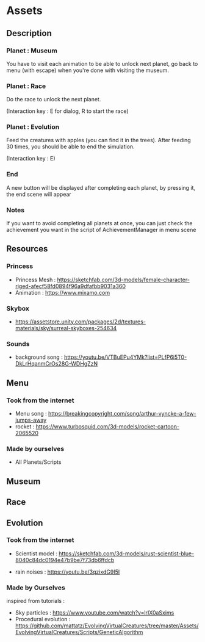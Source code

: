 # Assets 

## Description

### Planet : Museum 

You have to visit each animation to be able to unlock next planet, go back to menu (with escape) when you're done with visiting the museum.

### Planet : Race 

Do the race to unlock the next planet.

(Interaction key : E for dialog, R to start the race)

### Planet : Evolution

Feed the creatures with apples (you can find it in the trees). After feeding 30 times, you should be able to end the simulation.

(Interaction key : E)

### End 
A new button will be displayed after completing each planet, by pressing it, the end scene will appear

### Notes

If you want to avoid completing all planets at once, you can just check the achievement you want in the script of AchievementManager in menu scene

## Resources

### Princess
 - Princess Mesh : https://sketchfab.com/3d-models/female-character-riged-afecf58fd0894f96a9dfafbb9031a360
- Animation : https://www.mixamo.com

### Skybox

- https://assetstore.unity.com/packages/2d/textures-materials/sky/surreal-skyboxes-254634

### Sounds 

- background song : 
https://youtu.be/VTBuEPu4YMk?list=PLfP6i5T0-DkLrHqanmCrOs28G-WDHgZzN

## Menu

### Took from the internet 

- Menu song : https://breakingcopyright.com/song/arthur-vyncke-a-few-jumps-away
- rocket : https://www.turbosquid.com/3d-models/rocket-cartoon-2065520


### Made by ourselves
- All Planets/Scripts


## Museum

## Race 

## Evolution

### Took from the internet 

- Scientist model : https://sketchfab.com/3d-models/rust-scientist-blue-8040c84dc0194e47b9be7f73db6ffdcb 

- rain noises : https://youtu.be/3qzixdG9I5I

### Made by Ourselves

inspired from tutorials :

- Sky particles : https://www.youtube.com/watch?v=lrIX0aSxims
- Procedural evolution : https://github.com/mattatz/EvolvingVirtualCreatures/tree/master/Assets/EvolvingVirtualCreatures/Scripts/GeneticAlgorithm




